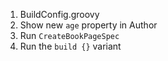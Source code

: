 1. BuildConfig.groovy
2. Show new `age` property in Author
3. Run `CreateBookPageSpec`
4. Run the `build {}` variant
